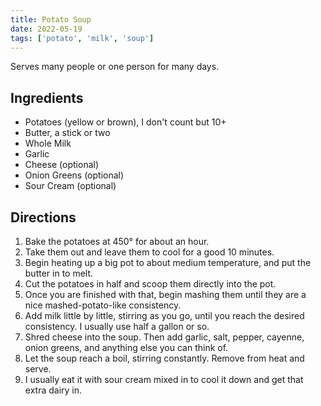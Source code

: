 ```yaml
---
title: Potato Soup
date: 2022-05-19
tags: ['potato', 'milk', 'soup']
---
```


Serves many people or one person for many days.

## Ingredients

- Potatoes (yellow or brown), I don't count but 10+
- Butter, a stick or two
- Whole Milk
- Garlic
- Cheese (optional)
- Onion Greens (optional)
- Sour Cream (optional)

## Directions

1. Bake the potatoes at 450° for about an hour.
2. Take them out and leave them to cool for a good 10 minutes.
3. Begin heating up a big pot to about medium temperature, and put the butter in to melt.
4. Cut the potatoes in half and scoop them directly into the pot.
5. Once you are finished with that, begin mashing them until they are a nice mashed-potato-like consistency.
6. Add milk little by little, stirring as you go, until you reach the desired consistency. I usually use half a gallon or so.
7. Shred cheese into the soup. Then add garlic, salt, pepper, cayenne, onion greens, and anything else you can think of.
9. Let the soup reach a boil, stirring constantly. Remove from heat and serve.
10. I usually eat it with sour cream mixed in to cool it down and get that extra dairy in.
